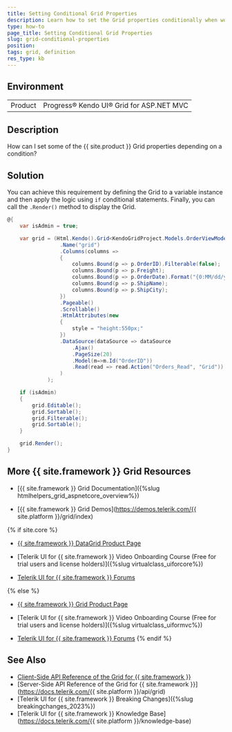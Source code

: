 ```yaml
---
title: Setting Conditional Grid Properties 
description: Learn how to set the Grid properties conditionally when working with the Data Grid for {{ site.product }}.
type: how-to
page_title: Setting Conditional Grid Properties
slug: grid-conditional-properties
position: 
tags: grid, definition
res_type: kb
---
```


## Environment
<table>
	<tbody>
    <tr>
			<td>Product</td>
			<td>Progress® Kendo UI® Grid for ASP.NET MVC</td>
		</tr>
	</tbody>
</table>


## Description

How can I set some of the {{ site.product }} Grid properties depending on a condition?

## Solution

You can achieve this requirement by defining the Grid to a variable instance and then apply the logic using `if` conditional statements. Finally, you can call the `.Render()` method to display the Grid.

```C#
@{
    var isAdmin = true;

    var grid = (Html.Kendo().Grid<KendoGridProject.Models.OrderViewModel>()
                 .Name("grid")
                 .Columns(columns =>
                 {
                     columns.Bound(p => p.OrderID).Filterable(false);
                     columns.Bound(p => p.Freight);
                     columns.Bound(p => p.OrderDate).Format("{0:MM/dd/yyyy}");
                     columns.Bound(p => p.ShipName);
                     columns.Bound(p => p.ShipCity);
                 })
                 .Pageable()
                 .Scrollable()
                 .HtmlAttributes(new
                 {
                     style = "height:550px;"
                 })
                 .DataSource(dataSource => dataSource
                     .Ajax()
                     .PageSize(20)
                     .Model(m=>m.Id("OrderID"))
                     .Read(read => read.Action("Orders_Read", "Grid"))
                 )
             );

    if (isAdmin)
    {
        grid.Editable();
        grid.Sortable();
        grid.Filterable();
        grid.Sortable();
    }

    grid.Render();
}
```

## More {{ site.framework }} Grid Resources

* [{{ site.framework }} Grid Documentation]({%slug htmlhelpers_grid_aspnetcore_overview%})

* [{{ site.framework }} Grid Demos](https://demos.telerik.com/{{ site.platform }}/grid/index)

{% if site.core %}
* [{{ site.framework }} DataGrid Product Page](https://www.telerik.com/aspnet-core-ui/grid)

* [Telerik UI for {{ site.framework }} Video Onboarding Course (Free for trial users and license holders)]({%slug virtualclass_uiforcore%})

* [Telerik UI for {{ site.framework }} Forums](https://www.telerik.com/forums/aspnet-core-ui)

{% else %}
* [{{ site.framework }} Grid Product Page](https://www.telerik.com/aspnet-mvc/grid)

* [Telerik UI for {{ site.framework }} Video Onboarding Course (Free for trial users and license holders)]({%slug virtualclass_uiformvc%})

* [Telerik UI for {{ site.framework }} Forums](https://www.telerik.com/forums/aspnet-mvc)
{% endif %}

## See Also

* [Client-Side API Reference of the Grid for {{ site.framework }}](https://docs.telerik.com/kendo-ui/api/javascript/ui/grid)
* [Server-Side API Reference of the Grid for {{ site.framework }}](https://docs.telerik.com/{{ site.platform }}/api/grid)
* [Telerik UI for {{ site.framework }} Breaking Changes]({%slug breakingchanges_2023%})
* [Telerik UI for {{ site.framework }} Knowledge Base](https://docs.telerik.com/{{ site.platform }}/knowledge-base)
